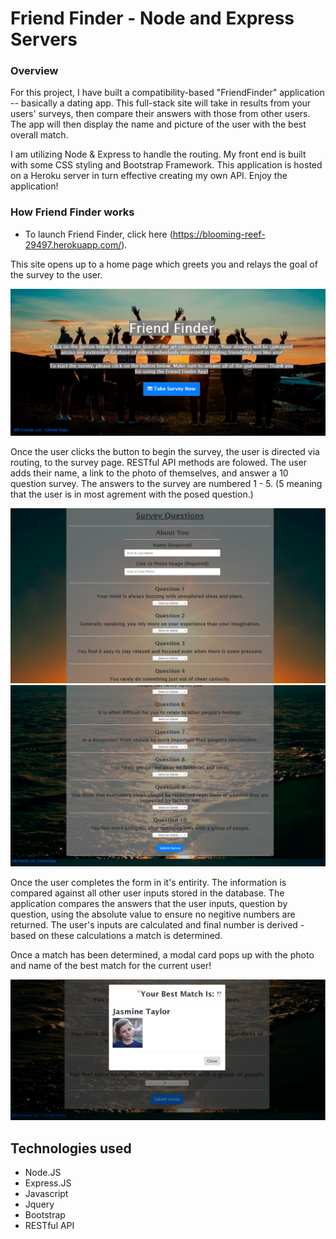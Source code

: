 # Friend Finder - Node and Express Servers

### Overview

For this project, I have built a compatibility-based "FriendFinder" application -- basically a dating app. This full-stack site will take in results from your users' surveys, then compare their answers with those from other users. The app will then display the name and picture of the user with the best overall match. 

I am utilizing Node & Express to handle the routing. My front end is built with some CSS styling and Bootstrap Framework. This application is hosted on a Heroku server in turn effective creating my own API. Enjoy the application!

### How Friend Finder works

* To launch Friend Finder, click here (https://blooming-reef-29497.herokuapp.com/).

This site opens up to a home page which greets you and relays the goal of the survey to the user. 

![](readmeImages/home-friend%20finder.png)

Once the user clicks the button to begin the survey, the user is directed via routing, to the survey page. RESTful API methods are folowed. The user adds their name, a link to the photo of themselves, and answer a 10 question survey. The answers to the survey are numbered 1 - 5. (5 meaning that the user is in most agrement with the posed question.) 

![](readmeImages/survey1.png)
![](readmeImages/survey2.png)

Once the user completes the form in it's entirity. The information is compared against all other user inputs stored in the database. The application compares the answers that the user inputs, question by question, using the absolute value to ensure no negitive numbers are returned. The user's inputs are calculated and final number is derived - based on these calculations a match is determined.

Once a match has been determined, a modal card pops up with the photo and name of the best match for the current user! 

![](readmeImages/modal.png)

## Technologies used

* Node.JS
* Express.JS
* Javascript
* Jquery
* Bootstrap
* RESTful API


